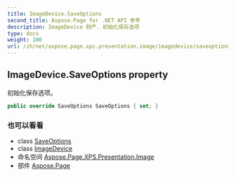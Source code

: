 ```yaml
---
title: ImageDevice.SaveOptions
second_title: Aspose.Page for .NET API 参考
description: ImageDevice 财产. 初始化保存选项
type: docs
weight: 100
url: /zh/net/aspose.page.xps.presentation.image/imagedevice/saveoptions/
---
```

## ImageDevice.SaveOptions property

初始化保存选项。

```csharp
public override SaveOptions SaveOptions { set; }
```

### 也可以看看

* class [SaveOptions](../../../aspose.page/saveoptions/)
* class [ImageDevice](../)
* 命名空间 [Aspose.Page.XPS.Presentation.Image](../../imagedevice/)
* 部件 [Aspose.Page](../../../)


